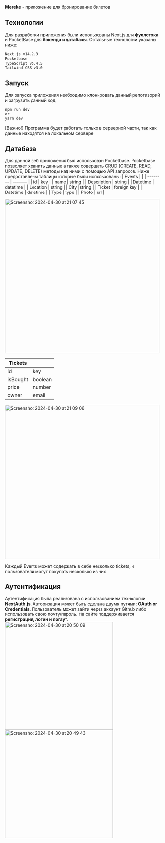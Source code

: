 **Mereke** - приложение для бронирование билетов

## Технологии

Для разработки приложения были использованы Next.js для **фуллстэка** и PocketBase для **бэкенда и датабазы**. Остальные технологии указаны ниже:

```bash
Next.js v14.2.3
Pocketbase
TypeScript v5.4.5
Tailwind CSS v3.0


```
## Запуск 

Для запуска приложения необходимо клонировать данный репотизорий и загрузить данный код:
```bash
npm run dev
or
yarn dev

```

[Важно!] Программа будет работать только в серверной части, так как данные находятся на локальном сервере

## Датабаза

Для данной веб приложения был использован Pocketbase. Pocketbase позволяет хранить данные а также совершать CRUD (CREATE, READ, UPDATE, DELETE) методы над ними с помощью API запросов. Ниже предоставлены таблицы которые были использованы:
| Events   |  |
| -------- | ------- |
| id  | key   |
| name  | string   |
| Description | string     |
| Datetime   | datetime   |
| Location   | string    |
| City   |string   |
| Ticket   | foreign key   |
| Datetime   | datetime    |
| Type   | type  |
| Photo   | url   |

<img width="500" alt="Screenshot 2024-04-30 at 21 07 45" src="https://github.com/rimma-kubanova/event-booking-app/assets/115300909/6d83ff7f-f6a4-4611-9643-34403c2bec30">

| Tickets   |  |
| -------- | ------- |
| id  | key   |
| isBought | boolean     |
| price   | number  |
| owner   | email    |

<img width="500" alt="Screenshot 2024-04-30 at 21 09 06" src="https://github.com/rimma-kubanova/event-booking-app/assets/115300909/5dbf2f14-e13c-49b0-9add-dac86fc6895e">

Каждый Events может содержать в себе несколько tickets, и пользователи могут покупать несколько из них

## Аутентификация

Аутентификация была реализована с использованием технологии **NextAuth.js**. Авторизация может быть сделана двумя путями: **OAuth or Credentials**. Пользователь может зайти через аккаунт Github либо использовать свою почту/пароль. На сайте поддерживается **регистрация, логин и логаут**. 
<img width="350" alt="Screenshot 2024-04-30 at 20 50 09" src="https://github.com/rimma-kubanova/event-booking-app/assets/115300909/9dc424ff-52fa-4e21-81fe-02f9ce45dd70"> <img width="350" alt="Screenshot 2024-04-30 at 20 49 43" src="https://github.com/rimma-kubanova/event-booking-app/assets/115300909/6f5d81f1-d508-4c8b-85a3-709436b74557">




